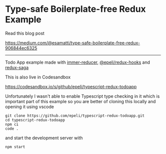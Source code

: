 # Type-safe Boilerplate-free Redux Example

Read this blog post

https://medium.com/@esamatti/type-safe-boilerplate-free-redux-906844ec6325

---

Todo App example made with
[immer-reducer][], [@epeli/redux-hooks][] and [redux-saga][]

[@epeli/redux-hooks]: https://github.com/epeli/redux-hooks
[immer-reducer]: https://github.com/epeli/immer-reducer
[redux-saga]: https://github.com/redux-saga/redux-saga


This is also live in Codesandbox

https://codesandbox.io/s/github/epeli/typescript-redux-todoapp

Unfortunately I wasn't able to enable Typescript type checking in it which is
important part of this example so you are better of cloning this locally and
opening it using vscode

    git clone https://github.com/epeli/typescript-redux-todoapp.git
    cd typescript-redux-todoapp
    npm ci
    code .

and start the development server with

    npm start
